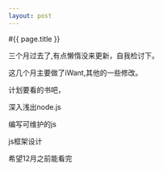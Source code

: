 ```yaml
---
layout: post
---
```

#{{ page.title }}



三个月过去了,有点懒惰没来更新，自我检讨下。

这几个月主要做了iWant,其他的一些修改。

计划要看的书吧，

深入浅出node.js

编写可维护的js

js框架设计

希望12月之前能看完
